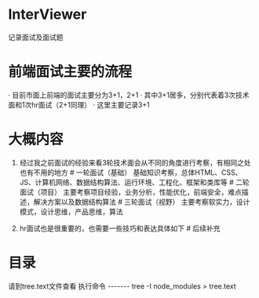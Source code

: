 # InterViewer
记录面试及面试题


# 前端面试主要的流程
· 目前市面上前端的面试主要分为3+1，2+1
· 其中3+1居多，分别代表着3次技术面和1次hr面试（2+1同理）
· 这里主要记录3+1

# 大概内容
  1. 经过我之前面试的经验来看3轮技术面会从不同的角度进行考察，有相同之处也有不用的地方
    # 一轮面试（基础）
      基础知识考察，总体HTML、CSS、JS、计算机网络、数据结构算法、运行环境、工程化、框架和类库等
    # 二轮面试（项目）
      主要考察项目经验，业务分析，性能优化，前端安全，难点描述，解决方案以及数据结构算法
    # 三轮面试（视野）
      主要考察软实力，设计模式，设计思维，产品思维，算法

  2. hr面试也是很重要的，也需要一些技巧和表达具体如下
    # 后续补充

# 目录
  请到tree.text文件查看
  执行命令 ------- tree -I node_modules > tree.text

